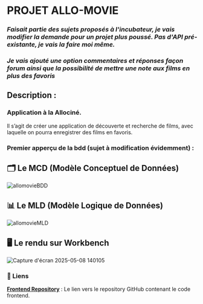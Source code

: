 # PROJET ALLO-MOVIE

### _Faisait partie des sujets proposés à l'incubateur, je vais modifier la demande pour un projet plus poussé. Pas d'API pré-existante, je vais la faire moi même._
### _Je vais ajouté une option commentaires et réponses façon forum ainsi que la possibilité de mettre une note aux films en plus des favoris_

## Description :

### Application à la Allociné.

Il s’agit de créer une application de découverte et recherche de films, avec
laquelle on pourra enregistrer des films en favoris.

### Premier apperçu de la bdd (sujet à modification évidemment) :

## 🗂️ Le MCD (Modèle Conceptuel de Données)

![allomovieBDD](https://github.com/user-attachments/assets/6669a706-9bc7-485b-b219-73d91cc37cc1)

## 📊 Le MLD (Modèle Logique de Données)

![allomovieMLD](https://github.com/user-attachments/assets/7c10ac94-a9ca-41a9-a7bb-05a9a2f693b6)

## 🖥️ Le rendu sur Workbench

![Capture d'écran 2025-05-08 140105](https://github.com/user-attachments/assets/3feffee7-116c-4777-a6a9-182ad7e9ab43)

### 🔗 Liens

**[Frontend Repository](https://github.com/cedric-chimot/allo-movie-front)** : Le lien vers le repository GitHub contenant le code frontend.
